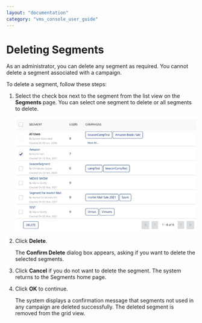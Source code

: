 ```yaml
---
layout: "documentation"
category: "vms_console_user_guide"
---
```

                             


Deleting Segments
=================

As an administrator, you can delete any segment as required. You cannot delete a segment associated with a campaign.

To delete a segment, follow these steps:

1.  Select the check box next to the segment from the list view on the **Segments** page. You can select one segment to delete or all segments to delete.
    
    ![](../Resources/Images/Engagement/Segments/deleteasegment_596x210.png)  
    
2.  Click **Delete**.
    
    The **Confirm Delete** dialog box appears, asking if you want to delete the selected segments.
    
3.  Click **Cancel** if you do not want to delete the segment. The system returns to the Segments home page.
4.  Click **OK** to continue.
    
    The system displays a confirmation message that segments not used in any campaign are deleted successfully. The deleted segment is removed from the grid view.
